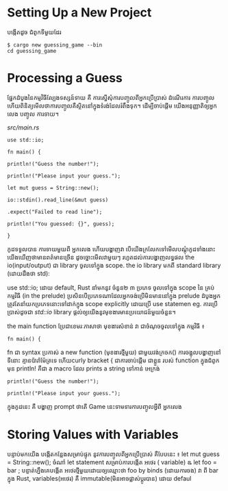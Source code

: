 # Setting Up a New Project
បង្កើតដូច ជំពូកទីមួយដែរ 
```
$ cargo new guessing_game --bin
cd guessing_game
```

# Processing a Guess
ផ្នែកដំបូងនៃកម្មវិធីល្បែងទស្សន៍ទាយ គឺ ការស្នើសុំការបញ្ចូលពីអ្នកប្រើប្រាស់ ដំណើរការ ការបញ្ចូល ហើយពិនិត្យមើលថាការបញ្ចូលគឺស្ថិតនៅក្នុងទំរង់ដែលរំពឹងទុក។ ដើម្បីចាប់ផ្តើម យើងអនុញ្ញាតិឲ្យអ្នកលេង បញ្ចូល ការទាយ។​ 

*src/main.rs*
```
use std::io;

fn main() {

println!("Guess the number!");

println!("Please input your guess.");

let mut guess = String::new();

io::stdin().read_line(&mut guess)

.expect("Failed to read line");

println!("You guessed: {}", guess);

}
```
កូដទទួលបាន ការទាយមួយពី អ្នកលេង ហើយបង្ហាញវា
បើយើងក្រលែកទៅមើលបណ្តុំកូដទាំងនោះយើងឃើញថាមានពត៌មានច្រើន ដូចច្នោះមើលវាមួយៗ រហូតដល់ការបង្ហាញលទ្ធផល​ 
the io(input/output) ជា library ចូលទៅក្នុង scope. the io library មកពី standard library (ដោយដឹងថា std):

use std::io;
ដោយ default, Rust នាំមកនូវ ចំនួន២ ៣ ប្រភេទ ចូលទៅក្នុង scope នៃ គ្រប់ កម្មវិធី (in the prelude) 
ប្រសិនបើប្រភេទណាដែលអ្នកចង់ប្រើមិនមាននៅក្នុង prelude ដំបូងអ្នកត្រូវតែនាំយកប្រភេទនោះទៅដាក់ក្នុង scope explicitly ដោយប្រើ use statemen eg. ការប្រើប្រាស់ដូចជា *std::io* library ផ្តល់ឲ្យយើងនូវមុខងារមានប្រយោជន៍មួយចំនួន។

the main function ប្រែជាខេមរៈភាសាថា  មុខងារសំខាន់ វា ជាចំណុចចូលទៅក្នុង កម្មវិធី ៖
```
fn main() {

```

fn ជា syntax ប្រកាស់ a new function (មុខងារថ្មីមួយ) ជាមួយវង់ក្រចក() ការចង្អុលបង្ហាញនៅទីនោះ គ្មានប៉ារ៉ាម៉ែត្រទេ ហើយcurly bracket { ជាការចាប់ផ្តើម ជាខ្លួន របស់ function
ក្នុងជំពូកមុន println! គឺជា a macro ដែល prints a string ទៅកាន់ អេក្រង់ 

```
println!("Guess the number!");

println!("Please input your guess.");
```

ក្នុងកូដនេះ គឺ បង្ហាញ  prompt  ថាតើ Game នេះទាមទារការបញ្ចូលអ្វី​ពី អ្នកលេង 

# Storing Values with Variables
បន្ទាប់មកយើង បង្កើតកន្លែងសម្រាប់ផ្ទុក នូវការបញ្ចូលពីអ្នកប្រើប្រាស់ គឺបែបនេះ ៖ 
let mut guess = String::new();
ចំណាំ​  let statement សម្រាប់ការបង្កើត អថេរ ( variable)
ឩ let foo = bar ;
បន្ទាត់ហ្នឹងគេបង្កើត អថេរថ្មីមួយដោយឲ្យឈ្មោះថា foo by binds (ដោយការចង) វា ពី bar ក្នុង  Rust, variables(អថេរ) គឺ immutable(មិនអាចផ្លាស់ប្តូរបាន) ដោយ defaul